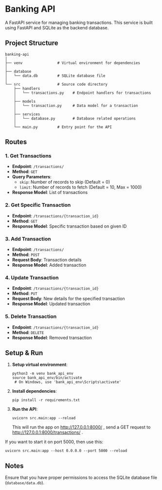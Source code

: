 # Banking API

A FastAPI service for managing banking transactions. This service is built using FastAPI and SQLite as the backend database.

## Project Structure

```
banking-api
│
├── venv                # Virtual environment for dependencies
│
├── database
│   └── data.db         # SQLite database file
│
└── src                 # Source code directory
    ├── handlers
    │   └── transactions.py    # Endpoint handlers for transactions
    │
    ├── models
    │   └── transaction.py     # Data model for a transaction
    │
    ├── services
    │   └── database.py        # Database related operations
    │
    └── main.py         # Entry point for the API
```

## Routes

### 1. Get Transactions

- **Endpoint**: `/transactions/`
- **Method**: `GET`
- **Query Parameters**:
  - `skip`: Number of records to skip (Default = 0)
  - `limit`: Number of records to fetch (Default = 10, Max = 1000)
- **Response Model**: List of transactions

### 2. Get Specific Transaction

- **Endpoint**: `/transactions/{transaction_id}`
- **Method**: `GET`
- **Response Model**: Specific transaction based on given ID

### 3. Add Transaction

- **Endpoint**: `/transactions/`
- **Method**: `POST`
- **Request Body**: Transaction details
- **Response Model**: Added transaction

### 4. Update Transaction

- **Endpoint**: `/transactions/{transaction_id}`
- **Method**: `PUT`
- **Request Body**: New details for the specified transaction
- **Response Model**: Updated transaction

### 5. Delete Transaction

- **Endpoint**: `/transactions/{transaction_id}`
- **Method**: `DELETE`
- **Response Model**: Removed transaction

## Setup & Run

1. **Setup virtual environment**:

   ```
   python3 -m venv bank_api_env
   source bank_api_env/bin/activate
    # On Windows, use 'bank_api_env\Scripts\activate'
   ```

2. **Install dependencies**:

   ```
   pip install -r requirements.txt
   ```

3. **Run the API**:
   ```
   uvicorn src.main:app --reload
   ```
   This will run the app on http://127.0.0.1:8000/ , send a GET request to http://127.0.0.1:8000/transactions/ .

If you want to start it on port 5000, then use this:

```
uvicorn src.main:app --host 0.0.0.0 --port 5000 --reload
```

## Notes

Ensure that you have proper permissions to access the SQLite database file (`database/data.db`).
